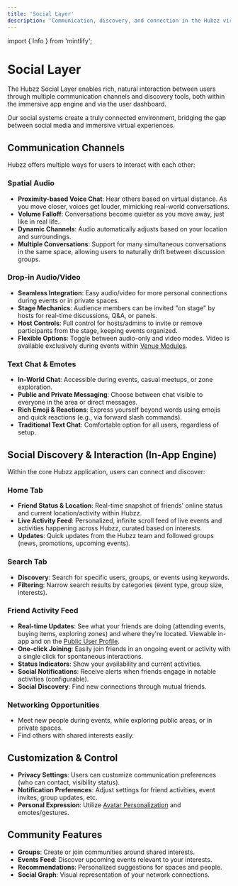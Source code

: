 ```yaml
---
title: 'Social Layer'
description: 'Communication, discovery, and connection in the Hubzz virtual world'
---
```


import { Info } from 'mintlify';

# Social Layer

The Hubzz Social Layer enables rich, natural interaction between users through multiple communication channels and discovery tools, both within the immersive app engine and via the user dashboard.

<Info>
Our social systems create a truly connected environment, bridging the gap between social media and immersive virtual experiences.
</Info>

## Communication Channels

Hubzz offers multiple ways for users to interact with each other:

### Spatial Audio

*   **Proximity-based Voice Chat**: Hear others based on virtual distance. As you move closer, voices get louder, mimicking real-world conversations.
*   **Volume Falloff**: Conversations become quieter as you move away, just like in real life.
*   **Dynamic Channels**: Audio automatically adjusts based on your location and surroundings.
*   **Multiple Conversations**: Support for many simultaneous conversations in the same space, allowing users to naturally drift between discussion groups.

### Drop-in Audio/Video

*   **Seamless Integration**: Easy audio/video for more personal connections during events or in private spaces.
*   **Stage Mechanics**: Audience members can be invited "on stage" by hosts for real-time discussions, Q&A, or panels.
*   **Host Controls**: Full control for hosts/admins to invite or remove participants from the stage, keeping events organized.
*   **Flexible Options**: Toggle between audio-only and video modes. Video is available exclusively during events within [Venue Modules](/event-system/venues).

### Text Chat & Emotes

*   **In-World Chat**: Accessible during events, casual meetups, or zone exploration.
*   **Public and Private Messaging**: Choose between chat visible to everyone in the area or direct messages.
*   **Rich Emoji & Reactions**: Express yourself beyond words using emojis and quick reactions (e.g., via forward slash commands).
*   **Traditional Text Chat**: Comfortable option for all users, regardless of setup.

## Social Discovery & Interaction (In-App Engine)

Within the core Hubzz application, users can connect and discover:

### Home Tab
*   **Friend Status & Location**: Real-time snapshot of friends' online status and current location/activity within Hubzz.
*   **Live Activity Feed**: Personalized, infinite scroll feed of live events and activities happening across Hubzz, curated based on interests.
*   **Updates**: Quick updates from the Hubzz team and followed groups (news, promotions, upcoming events).

### Search Tab
*   **Discovery**: Search for specific users, groups, or events using keywords.
*   **Filtering**: Narrow search results by categories (event type, group size, interests).

### Friend Activity Feed

*   **Real-time Updates**: See what your friends are doing (attending events, buying items, exploring zones) and where they're located. Viewable in-app and on the [Public User Profile](/experience/dashboard#public-user-profile).
*   **One-click Joining**: Easily join friends in an ongoing event or activity with a single click for spontaneous interactions.
*   **Status Indicators**: Show your availability and current activities.
*   **Social Notifications**: Receive alerts when friends engage in notable activities (configurable).
*   **Social Discovery**: Find new connections through mutual friends.

### Networking Opportunities

*   Meet new people during events, while exploring public areas, or in private spaces.
*   Find others with shared interests easily.

## Customization & Control

*   **Privacy Settings**: Users can customize communication preferences (who can contact, visibility status).
*   **Notification Preferences**: Adjust settings for friend activities, event invites, group updates, etc.
*   **Personal Expression**: Utilize [Avatar Personalization](/experience/avatars) and emotes/gestures.

## Community Features

*   **Groups**: Create or join communities around shared interests.
*   **Events Feed**: Discover upcoming events relevant to your interests.
*   **Recommendations**: Personalized suggestions for spaces and people.
*   **Social Graph**: Visual representation of your network connections. 